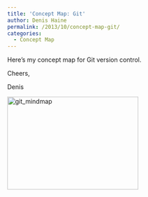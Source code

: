 ```yaml
---
title: 'Concept Map: Git'
author: Denis Haine
permalink: /2013/10/concept-map-git/
categories:
  - Concept Map
---
```

Here&#8217;s my concept map for Git version control.

Cheers,

Denis

[<img class="alignnone size-medium wp-image-4800" alt="git_mindmap" src="http://teaching.software-carpentry.org/wp-content/uploads/2013/10/git_mindmap-300x212.png" width="300" height="212" />][1]

 [1]: http://teaching.software-carpentry.org/wp-content/uploads/2013/10/git_mindmap.png
